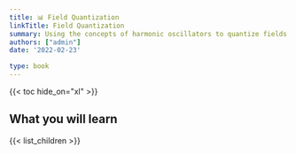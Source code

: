 ```yaml
---
title: 📊 Field Quantization
linkTitle: Field Quantization
summary: Using the concepts of harmonic oscillators to quantize fields
authors: ["admin"]
date: '2022-02-23'

type: book
---
```




{{< toc hide_on="xl" >}}

## What you will learn


{{< list_children >}}

